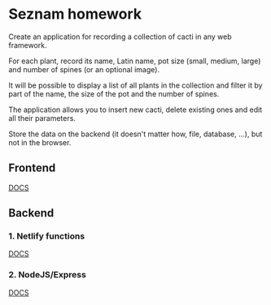 # Seznam homework

Create an application for recording a collection of cacti in any web framework.

For each plant, record its name, Latin name, pot size (small, medium, large) and number of spines (or an optional image).

It will be possible to display a list of all plants in the collection and filter it by part of the name, the size of the pot and the number of spines.

The application allows you to insert new cacti, delete existing ones and edit all their parameters.

Store the data on the backend (it doesn't matter how, file, database, ...), but not in the browser.

## Frontend

[DOCS](./frontend/README.md)

## Backend

### 1. Netlify functions

[DOCS](./backend/netlify-functions/README.md)

### 2. NodeJS/Express

[DOCS](./backend/nodejs/README.md)